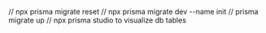 // npx prisma migrate reset 
// npx prisma migrate dev --name init
// prisma migrate up
// npx prisma studio to visualize db tables


